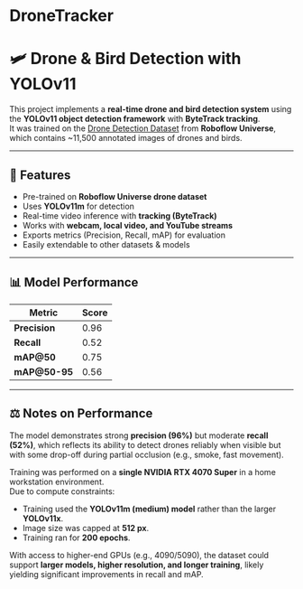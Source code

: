 # DroneTracker
# 🛩️ Drone & Bird Detection with YOLOv11

This project implements a **real-time drone and bird detection system** using the **YOLOv11 object detection framework** with **ByteTrack tracking**.  
It was trained on the [Drone Detection Dataset](https://universe.roboflow.com/yolov12-drone-detection/drone-jrg57) from **Roboflow Universe**, which contains ~11,500 annotated images of drones and birds.

---

## 🚀 Features
- Pre-trained on **Roboflow Universe drone dataset**
- Uses **YOLOv11m** for detection
- Real-time video inference with **tracking (ByteTrack)**
- Works with **webcam, local video, and YouTube streams**
- Exports metrics (Precision, Recall, mAP) for evaluation
- Easily extendable to other datasets & models

---
## 📊 Model Performance
| Metric            | Score |
|-------------------|-------|
| **Precision**     | 0.96  |
| **Recall**        | 0.52  |
| **mAP@50**        | 0.75  |
| **mAP@50-95**     | 0.56  |

---

## ⚖️ Notes on Performance
The model demonstrates strong **precision (96%)** but moderate **recall (52%)**, which reflects its ability to detect drones reliably when visible but with some drop-off during partial occlusion (e.g., smoke, fast movement).

Training was performed on a **single NVIDIA RTX 4070 Super** in a home workstation environment.  
Due to compute constraints:
- Training used the **YOLOv11m (medium) model** rather than the larger **YOLOv11x**.  
- Image size was capped at **512 px**.  
- Training ran for **200 epochs**.  

With access to higher-end GPUs (e.g., 4090/5090), the dataset could support **larger models, higher resolution, and longer training**, likely yielding significant improvements in recall and mAP.

